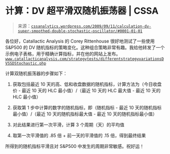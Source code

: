 <!--yml

分类：未分类

日期：2024 年 5 月 12 日 18:48:58

-->

# 计算：DV 超平滑双随机振荡器 | CSSA

> 来源：[`cssanalytics.wordpress.com/2009/09/11/calculation-dv-super-smoothed-double-stochastic-oscillator/#0001-01-01`](https://cssanalytics.wordpress.com/2009/09/11/calculation-dv-super-smoothed-double-stochastic-oscillator/#0001-01-01)

各位好，Catallactic Analysis 的 Corey Rittenhouse 很好地测试了一些使用 S&P500 的 DV 随机指标的策略变化。这种组合策略非常有趣。我给他转发了一个示例电子表格，用于精确计算指标，并在他的网站上发布。[`www.catallacticanalysis.com/strategytests/differentstrategyvariationsDVSSDStochastic.php`](http://www.catallacticanalysis.com/strategytests/differentstrategyvariationsDVSSDStochastic.php)

计算双随机振荡器的步骤如下：

1) 获取包括最近 10 天的高、低和收盘数据的随机指标，计算方法为（今日收盘价 - 最近 10 天的 HLC 最小值）/（最近 10 天的 HLC 最大值 - 最近 10 天的 HLC 最小值）

2) 获取第 1 步中计算的数字的随机指标，即（随机指标 - 最近 10 天的随机指标最小值）/（最近 10 天的随机指标最大值 - 最近 10 天的随机指标最小值）

3) 对此结果进行第一次平滑，计算 3 个周期（天）的平均值

4) 取第一次平滑值的 .85 倍 + 前一天的平滑值的 .15 倍，得到最终结果

所得到的随机指标平滑且对 S&P500 中发生的周期非常敏感。祝好运！
